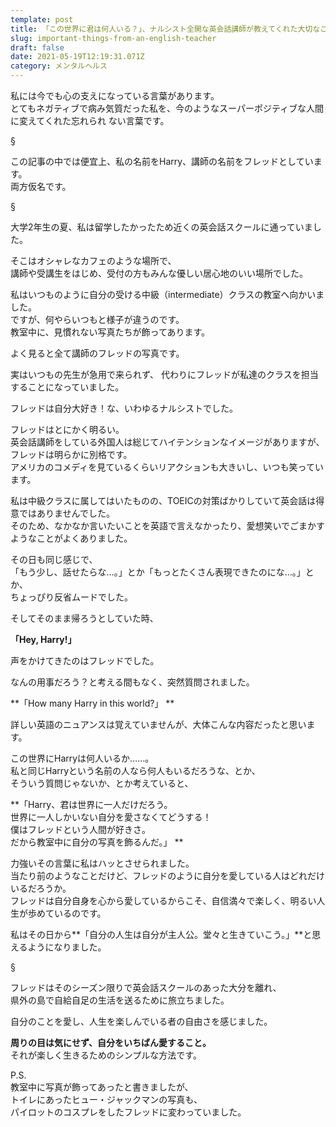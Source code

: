 ```yaml
---
template: post
title: 「この世界に君は何人いる？」、ナルシスト全開な英会話講師が教えてくれた大切なこと
slug: important-things-from-an-english-teacher
draft: false
date: 2021-05-19T12:19:31.071Z
category: メンタルヘルス
---
```

私には今でも心の支えになっている言葉があります。  
とてもネガティブで病み気質だった私を、今のようなスーパーポジティブな人間に変えてくれた忘れられ ない言葉です。  

§

この記事の中では便宜上、私の名前をHarry、講師の名前をフレッドとしています。  
両方仮名です。  

§

大学2年生の夏、私は留学したかったため近くの英会話スクールに通っていました。  

そこはオシャレなカフェのような場所で、  
講師や受講生をはじめ、受付の方もみんな優しい居心地のいい場所でした。  

私はいつものように自分の受ける中級（intermediate）クラスの教室へ向かいました。  
ですが、何やらいつもと様子が違うのです。  
教室中に、見慣れない写真たちが飾ってあります。  

よく見ると全て講師のフレッドの写真です。  

実はいつもの先生が急用で来られず、
代わりにフレッドが私達のクラスを担当することになっていました。  

フレッドは自分大好き！な、いわゆるナルシストでした。 

フレッドはとにかく明るい。  
英会話講師をしている外国人は総じてハイテンションなイメージがありますが、  
フレッドは明らかに別格です。  
アメリカのコメディを見ているくらいリアクションも大きいし、いつも笑っています。  

私は中級クラスに属してはいたものの、TOEICの対策ばかりしていて英会話は得意ではありませんでした。  
そのため、なかなか言いたいことを英語で言えなかったり、愛想笑いでごまかすようなことがよくありました。  

その日も同じ感じで、  
「もう少し、話せたらな…。」とか「もっとたくさん表現できたのにな…。」とか、  
ちょっぴり反省ムードでした。  

そしてそのまま帰ろうとしていた時、  

**「Hey, Harry!」**  

声をかけてきたのはフレッドでした。  

なんの用事だろう？と考える間もなく、突然質問されました。  

**「How many Harry in this world?」  ** 

詳しい英語のニュアンスは覚えていませんが、大体こんな内容だったと思います。  

この世界にHarryは何人いるか……。  
私と同じHarryという名前の人なら何人もいるだろうな、とか、  
そういう質問じゃないか、とか考えていると、  

**「Harry、君は世界に一人だけだろう。  
世界に一人しかいない自分を愛さなくてどうする！  
僕はフレッドという人間が好きさ。  
だから教室中に自分の写真を飾るんだ。」  **

力強いその言葉に私はハッとさせられました。  
当たり前のようなことだけど、フレッドのように自分を愛している人はどれだけいるだろうか。  
フレッドは自分自身を心から愛しているからこそ、自信満々で楽しく、明るい人生が歩めているのです。  

私はその日から**「自分の人生は自分が主人公。堂々と生きていこう。」**と思えるようになりました。  

§

フレッドはそのシーズン限りで英会話スクールのあった大分を離れ、  
県外の島で自給自足の生活を送るために旅立ちました。  

自分のことを愛し、人生を楽しんでいる者の自由さを感じました。  

**周りの目は気にせず、自分をいちばん愛すること。**  
それが楽しく生きるためのシンプルな方法です。  

P.S.  
教室中に写真が飾ってあったと書きましたが、  
トイレにあったヒュー・ジャックマンの写真も、  
パイロットのコスプレをしたフレッドに変わっていました。  